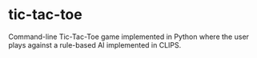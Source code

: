 # tic-tac-toe
Command-line Tic-Tac-Toe game implemented in Python where the user plays against a rule-based AI implemented in CLIPS.
